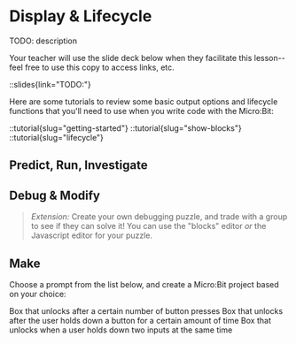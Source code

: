 # Display & Lifecycle

TODO: description

Your teacher will use the slide deck below when they facilitate this lesson--feel free to use this copy to access links, etc.

::slides{link="TODO:"}

Here are some tutorials to review some basic output options and lifecycle functions that you'll need to use when you write code with the Micro:Bit:

::tutorial{slug="getting-started"}
::tutorial{slug="show-blocks"}
::tutorial{slug="lifecycle"}

## Predict, Run, Investigate



## Debug & Modify

> *Extension:* Create your own debugging puzzle, and trade with a group to see if they can solve it! You can use the "blocks" editor *or* the Javascript editor for your puzzle.

## Make

Choose a prompt from the list below, and create a Micro:Bit project based on your choice:

Box that unlocks after a certain number of button presses
Box that unlocks after the user holds down a button for a certain amount of time
Box that unlocks when a user holds down two inputs at the same time